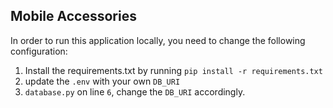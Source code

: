 ## Mobile Accessories
In order to run this application locally, you need to change the following configuration:
1. Install the requirements.txt by running `pip install -r requirements.txt` 
2. update the `.env` with your own `DB_URI`
3. `database.py` on line `6`, change the `DB_URI` accordingly. 